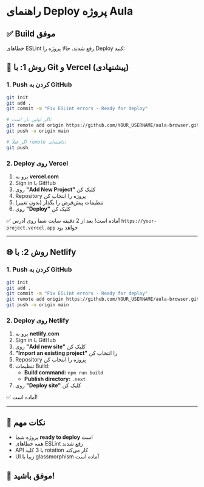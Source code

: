 # راهنمای Deploy پروژه Aula

## ✅ Build موفق

خطاهای ESLint رفع شدند. حالا پروژه را Deploy کنید:

## 🚀 روش 1: با Git و Vercel (پیشنهادی)

### 1. Push کردن به GitHub

```bash
git init
git add .
git commit -m "Fix ESLint errors - Ready for deploy"

# اگر اولین بار است:
git remote add origin https://github.com/YOUR_USERNAME/aula-browser.git
git push -u origin main

# اگر قبلاً remote داشته‌اید:
git push
```

### 2. Deploy روی Vercel

1. برو به **vercel.com**
2. Sign in با GitHub
3. روی **"Add New Project"** کلیک کن
4. Repository پروژه را انتخاب کن
5. تنظیمات پیش‌فرض را بگذار (بدون تغییر)
6. روی **"Deploy"** کلیک کن

✅ آماده است! بعد از 2 دقیقه سایت شما روی آدرس `https://your-project.vercel.app` خواهد بود

---

## 🌐 روش 2: با Netlify

### 1. Push کردن به GitHub

```bash
git init
git add .
git commit -m "Fix ESLint errors - Ready for deploy"
git remote add origin https://github.com/YOUR_USERNAME/aula-browser.git
git push -u origin main
```

### 2. Deploy روی Netlify

1. برو به **netlify.com**
2. Sign in با GitHub
3. روی **"Add new site"** کلیک کن
4. **"Import an existing project"** را انتخاب کن
5. Repository پروژه را انتخاب کن
6. تنظیمات Build:
   - **Build command:** `npm run build`
   - **Publish directory:** `.next`
7. روی **"Deploy site"** کلیک کن

✅ آماده است!

---

## 📝 نکات مهم

- پروژه شما **ready to deploy** است
- همه خطاهای ESLint رفع شدند
- API با 3 کلید rotation کار می‌کند
- UI زیبا با glassmorphism آماده است

## 🎉 موفق باشید!

